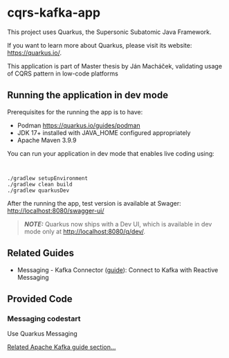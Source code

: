 # cqrs-kafka-app

This project uses Quarkus, the Supersonic Subatomic Java Framework.

If you want to learn more about Quarkus, please visit its website: <https://quarkus.io/>.

This application is part of Master thesis by Ján Macháček, validating usage of CQRS pattern in low-code platforms

## Running the application in dev mode

Prerequisites for the running the app is to have:

* Podman <https://quarkus.io/guides/podman>
* JDK 17+ installed with JAVA_HOME configured appropriately
* Apache Maven 3.9.9

You can run your application in dev mode that enables live coding using:

```shell script


./gradlew setupEnvironment
./gradlew clean build
./gradlew quarkusDev

```

After the running the app, test version is available at Swager: <http://localhost:8080/swagger-ui/>

> **_NOTE:_**  Quarkus now ships with a Dev UI, which is available in dev mode only at <http://localhost:8080/q/dev/>.

## Related Guides

- Messaging - Kafka Connector ([guide](https://quarkus.io/guides/kafka-getting-started)): Connect to Kafka with Reactive Messaging

## Provided Code

### Messaging codestart

Use Quarkus Messaging

[Related Apache Kafka guide section...](https://quarkus.io/guides/kafka-reactive-getting-started)

